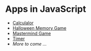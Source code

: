 Apps in JavaScript
==================

- [Calculalor](https://github.com/deep4788/appsForFunAndLearning/tree/master/calculator)
- [Halloween Memory Game](https://github.com/deep4788/appsForFunAndLearning/tree/master/memorygame)
- [Mastermind Game](https://github.com/deep4788/appsForFunAndLearning/tree/master/mastermind)
- [Timer](https://github.com/deep4788/appsForFunAndLearning/tree/master/timer)
- *More to come ...*
